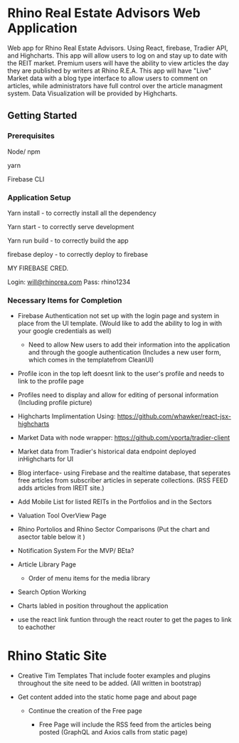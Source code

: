 # Rhino Real Estate Advisors Web Application 

Web app for Rhino Real Estate Advisors. Using React, firebase, Tradier API, and Highcharts. This app will allow users to log on and stay up to date with the REIT market. Premium users will have the ability to view articles the day they are published by writers at Rhino R.E.A. This app will have "Live" Market data with a blog type interface to allow users to comment on articles, while administrators have full control over the article managment system. Data Visualization will be provided by Highcharts. 

## Getting Started

### Prerequisites

Node/ npm 

yarn 

Firebase CLI 

### Application Setup 

Yarn install - to correctly install all the dependency 

Yarn start - to correctly serve development 

Yarn run build - to correctly build the app 

firebase deploy - to correctly deploy to firebase

MY FIREBASE CRED.

Login: will@rhinorea.com
Pass: rhino1234



### Necessary Items for Completion  

- Firebase Authentication not set up with the login page and system in place from the UI template. (Would like to add the ability to log in with your google credentials as well)

    - Need to allow New users to add their information into the application and through the google authentication (Includes a new user form, which comes in the templatefrom CleanUI)

- Profile icon in the top left doesnt link to the user's profile and needs to link to the profile page 

- Profiles need to display and allow for editing of personal information (Including profile picture)

- Highcharts Implimentation Using: https://github.com/whawker/react-jsx-highcharts

- Market Data with node wrapper:
https://github.com/vporta/tradier-client

- Market data from Tradier's historical data endpoint deployed inHighcharts for UI

- Blog interface- using Firebase and the realtime database, that seperates free articles from subscriber articles in seperate collections. 
(RSS FEED adds articles from IREIT site.)

- Add Mobile List for listed REITs in the Portfolios and in the Sectors 

- Valuation Tool OverView Page 

- Rhino Portolios and Rhino Sector Comparisons (Put the chart and asector table below it ) 

- Notification System For the MVP/ BEta? 

- Article Library Page 

    - Order of menu items for the media library 

- Search Option Working 

- Charts labled in position throughout the application 

- use the react link funtion through the react router to get the pages to link to eachother


# Rhino Static Site 

- Creative Tim Templates That include footer examples and plugins throughout the site need to be added. (All written in bootstrap)

- Get content added into the static home page and about page

    - Continue the creation of the Free page 

        - Free Page will include the RSS feed from the articles being posted (GraphQL and Axios calls from static page)








